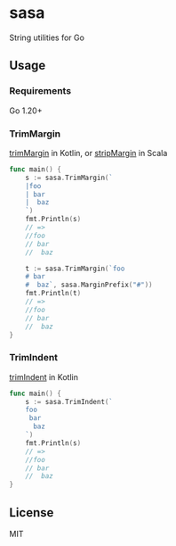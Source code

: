 # sasa

String utilities for Go

## Usage

### Requirements

Go 1.20+

### TrimMargin

[trimMargin](https://kotlinlang.org/api/latest/jvm/stdlib/kotlin.text/trim-margin.html) in Kotlin, or [stripMargin](https://www.scala-lang.org/api/current/scala/collection/StringOps.html#stripMargin:String) in Scala

```go
func main() {
	s := sasa.TrimMargin(`
	|foo
	| bar
	|  baz
	`)
	fmt.Println(s)
	// =>
	//foo
	// bar
	//  baz

	t := sasa.TrimMargin(`foo
	# bar
	#  baz`, sasa.MarginPrefix("#"))
	fmt.Println(t)
	// =>
	//foo
	// bar
	//  baz
}
```

### TrimIndent

[trimIndent](https://kotlinlang.org/api/latest/jvm/stdlib/kotlin.text/trim-indent.html) in Kotlin

```go
func main() {
	s := sasa.TrimIndent(`
	foo
	 bar
	  baz
	`)
	fmt.Println(s)
	// =>
	//foo
	// bar
	//  baz
}
```

## License

MIT
